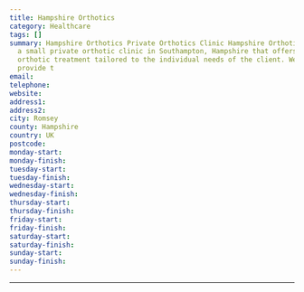 ```yaml
---
title: Hampshire Orthotics
category: Healthcare
tags: []
summary: Hampshire Orthotics Private Orthotics Clinic Hampshire Orthotics Ltd We are
  a small private orthotic clinic in Southampton, Hampshire that offers expert, effective
  orthotic treatment tailored to the individual needs of the client. We are here to
  provide t
email: 
telephone: 
website: 
address1: 
address2: 
city: Romsey
county: Hampshire
country: UK
postcode: 
monday-start: 
monday-finish: 
tuesday-start: 
tuesday-finish: 
wednesday-start: 
wednesday-finish: 
thursday-start: 
thursday-finish: 
friday-start: 
friday-finish: 
saturday-start: 
saturday-finish: 
sunday-start: 
sunday-finish: 
---
```

* * *
